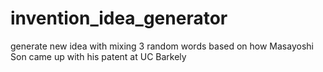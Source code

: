 # invention_idea_generator
generate new idea with mixing  3 random words
based on how Masayoshi Son came up with his patent at UC Barkely
